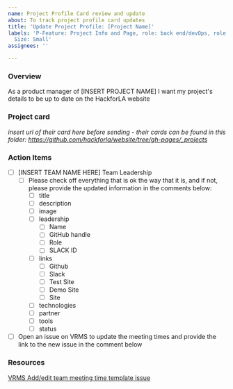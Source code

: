```yaml
---
name: Project Profile Card review and update
about: To track project profile card updates
title: 'Update Project Profile: [Project Name]'
labels: 'P-Feature: Project Info and Page, role: back end/devOps, role: front end,
  Size: Small'
assignees: ''

---
```


### Overview
As a product manager of [INSERT PROJECT NAME] I want my project's details to be up to date on the HackforLA website

### Project card
_insert url of their card here before sending - their cards can be found in this folder: https://github.com/hackforla/website/tree/gh-pages/_projects_

### Action Items

- [ ] [INSERT TEAM NAME HERE] Team Leadership
   - [ ] Please check off everything that is ok the way that it is, and if not, please provide the updated information in the comments below:
      - [ ] title
      - [ ] description
      - [ ] image
      - [ ] leadership
         - [ ] Name
         - [ ] GitHub handle
         - [ ] Role
         - [ ] SLACK ID
      - [ ] links
         - [ ] Github
         - [ ] Slack
         - [ ] Test Site
         - [ ] Demo Site
         - [ ] Site
      - [ ] technologies
      - [ ] partner
      - [ ] tools
      - [ ] status
 - [ ] Open an issue on VRMS to update the meeting times and provide the link to the new issue in the comment below

### Resources
[VRMS Add/edit team meeting time template issue](https://github.com/hackforla/VRMS/issues/new?assignees=&labels=1+week+change+request&template=add-edit-team-meeting-time.md&title=Meeting+time+change+request+for+%5BProject+Name%5D)
